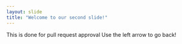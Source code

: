 ```yaml
---
layout: slide
title: "Welcome to our second slide!"
---
```

This is done for pull request approval
Use the left arrow to go back!
